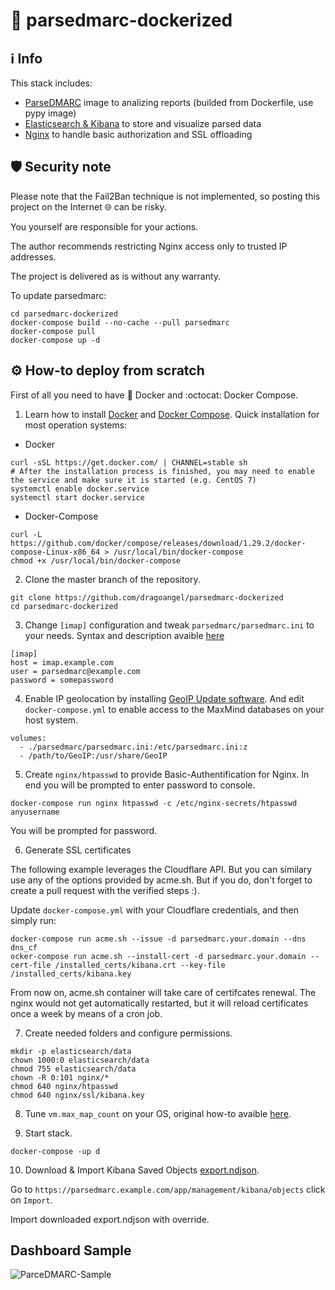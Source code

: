 # :e-mail: parsedmarc-dockerized
## :information_source: Info
This stack includes:
- [ParseDMARC](https://domainaware.github.io/parsedmarc/) image to analizing reports (builded from Dockerfile, use pypy image)
- [Elasticsearch & Kibana](https://www.elastic.co/guide/index.html) to store and visualize parsed data
- [Nginx](https://docs.nginx.com/) to handle basic authorization and SSL offloading

## :shield: Security note
Please note that the Fail2Ban technique is not implemented, so posting this project on the Internet :globe_with_meridians: can be risky. 

You yourself are responsible for your actions.

The author recommends restricting Nginx access only to trusted IP addresses.

The project is delivered as is without any warranty.

To update parsedmarc:
```
cd parsedmarc-dockerized
docker-compose build --no-cache --pull parsedmarc
docker-compose pull
docker-compose up -d
```

## :gear: How-to deploy from scratch
First of all you need to have :whale: Docker and :octocat: Docker Compose.

1. Learn how to install [Docker](https://docs.docker.com/install/) and [Docker Compose](https://docs.docker.com/compose/install/).
Quick installation for most operation systems:
- Docker
```
curl -sSL https://get.docker.com/ | CHANNEL=stable sh
# After the installation process is finished, you may need to enable the service and make sure it is started (e.g. CentOS 7)
systemctl enable docker.service
systemctl start docker.service
```
- Docker-Compose
```
curl -L https://github.com/docker/compose/releases/download/1.29.2/docker-compose-Linux-x86_64 > /usr/local/bin/docker-compose
chmod +x /usr/local/bin/docker-compose
```

2. Clone the master branch of the repository.
```
git clone https://github.com/dragoangel/parsedmarc-dockerized
cd parsedmarc-dockerized
```

3. Change `[imap]` configuration and tweak `parsedmarc/parsedmarc.ini` to your needs.
Syntax and description avaible [here](https://domainaware.github.io/parsedmarc/index.html#configuration-file)
```
[imap]
host = imap.example.com
user = parsedmarc@example.com
password = somepassword
```

4. Enable IP geolocation by installing [GeoIP Update software](https://github.com/maxmind/geoipupdate). And edit `docker-compose.yml` to enable access to the MaxMind databases on your host system.
```
volumes:
  - ./parsedmarc/parsedmarc.ini:/etc/parsedmarc.ini:z
  - /path/to/GeoIP:/usr/share/GeoIP
```

5. Create `nginx/htpasswd` to provide Basic-Authentification for Nginx.
In end you will be prompted to enter password to console.
```
docker-compose run nginx htpasswd -c /etc/nginx-secrets/htpasswd anyusername
```

You will be prompted for password.

6. Generate SSL certificates

The following example leverages the Cloudflare API. But you can
similary use any of the options provided by acme.sh. But if you do,
don't forget to create a pull request with the verified steps :).

Update `docker-compose.yml` with your Cloudflare credentials, and then simply run:

```
docker-compose run acme.sh --issue -d parsedmarc.your.domain --dns dns_cf
ocker-compose run acme.sh --install-cert -d parsedmarc.your.domain --cert-file /installed_certs/kibana.crt --key-file /installed_certs/kibana.key
```

From now on, acme.sh container will take care of certifcates
renewal. The nginx would not get automatically restarted, but it will
reload certificates once a week by means of a cron job.


7. Create needed folders and configure permissions.
```
mkdir -p elasticsearch/data
chown 1000:0 elasticsearch/data
chmod 755 elasticsearch/data
chown -R 0:101 nginx/*
chmod 640 nginx/htpasswd
chmod 640 nginx/ssl/kibana.key
```

8. Tune `vm.max_map_count` on your OS, original how-to avaible [here](https://www.elastic.co/guide/en/elasticsearch/reference/current/vm-max-map-count.html).

9. Start stack.
```
docker-compose -up d
```

10. Download & Import Kibana Saved Objects [export.ndjson](https://raw.githubusercontent.com/domainaware/parsedmarc/master/kibana/export.ndjson).

Go to `https://parsedmarc.example.com/app/management/kibana/objects` click on `Import`.

Import downloaded export.ndjson with override.

## Dashboard Sample
![ParceDMARC-Sample](https://github.com/dragoangel/parsedmarc-dockerized/raw/master/ParceDMARC-Sample.png)
